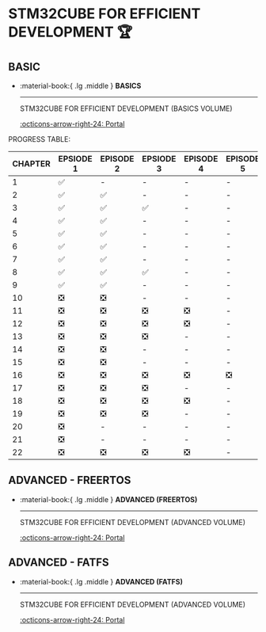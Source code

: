 # STM32CUBE FOR EFFICIENT DEVELOPMENT 🏆

## BASIC

<div class="grid cards" markdown>

-   :material-book:{ .lg .middle } __BASICS__

    ---

    STM32CUBE FOR EFFICIENT DEVELOPMENT (BASICS VOLUME)


    [:octicons-arrow-right-24: <a href="https://www.bilibili.com/video/BV1Df421X7oP/?spm_id_from=333.999.0.0&vd_source=5a427660f0337fedc22d4803661d493f" target="_blank"> Portal </a>](#)

</div>

PROGRESS TABLE:

| CHAPTER | EPSIODE 1 | EPISODE 2 | EPSIODE 3 | EPISODE 4 | EPISODE 5 | 
|---------|-----------|-----------|-----------|-----------|-----------|
| 1 | :white_check_mark: | - | - | - | - |
| 2 | :white_check_mark: | :white_check_mark:  | - | - | - | 
| 3 | :white_check_mark: | :white_check_mark: | :white_check_mark: | - | - |
| 4 | :white_check_mark: | :white_check_mark: | - | - | - |
| 5 | :white_check_mark: | :white_check_mark: | - | - | - |
| 6 | :white_check_mark: | :white_check_mark: | - | - | - |
| 7 | :white_check_mark: | :white_check_mark: | - | - | - |
| 8 | :white_check_mark: | :white_check_mark: | :white_check_mark: | - | - |
| 9 | :white_check_mark:| :white_check_mark: | - | - | - |
| 10 | :negative_squared_cross_mark: | :negative_squared_cross_mark: | - | - | - |
| 11 | :negative_squared_cross_mark: | :negative_squared_cross_mark: | :negative_squared_cross_mark: | :negative_squared_cross_mark: | - |
| 12 | :negative_squared_cross_mark: | :negative_squared_cross_mark: | :negative_squared_cross_mark: | :negative_squared_cross_mark: | - |
| 13 | :negative_squared_cross_mark: | :negative_squared_cross_mark: | :negative_squared_cross_mark: | - | - |
| 14 | :negative_squared_cross_mark: | :negative_squared_cross_mark: | - | - | - |
| 15 | :negative_squared_cross_mark: | :negative_squared_cross_mark: | - | - | - |
| 16 | :negative_squared_cross_mark: | :negative_squared_cross_mark: | :negative_squared_cross_mark: | :negative_squared_cross_mark: | :negative_squared_cross_mark: |
| 17 | :negative_squared_cross_mark: | :negative_squared_cross_mark: | :negative_squared_cross_mark: | - | - |
| 18 | :negative_squared_cross_mark: | :negative_squared_cross_mark: | :negative_squared_cross_mark: | :negative_squared_cross_mark: | - |
| 19 | :negative_squared_cross_mark: | :negative_squared_cross_mark: | :negative_squared_cross_mark: | - | - |
| 20 | :negative_squared_cross_mark: | - | - | - | - |
| 21 | :negative_squared_cross_mark: | - | - | - | - |
| 22 | :negative_squared_cross_mark: | :negative_squared_cross_mark: | :negative_squared_cross_mark: | :negative_squared_cross_mark: | - |

## ADVANCED - FREERTOS

<div class="grid cards" markdown>

-   :material-book:{ .lg .middle } __ADVANCED (FREERTOS)__

    ---

    STM32CUBE FOR EFFICIENT DEVELOPMENT (ADVANCED VOLUME)


    [:octicons-arrow-right-24: <a href="https://www.bilibili.com/video/BV1rM411D7Tg/?spm_id_from=333.999.0.0&vd_source=5a427660f0337fedc22d4803661d493f" target="_blank"> Portal </a>](#)

</div>

## ADVANCED - FATFS

<div class="grid cards" markdown>

-   :material-book:{ .lg .middle } __ADVANCED (FATFS)__

    ---

    STM32CUBE FOR EFFICIENT DEVELOPMENT (ADVANCED VOLUME)


    [:octicons-arrow-right-24: <a href="https://www.bilibili.com/video/BV1eK421h7Ds/?spm_id_from=333.999.0.0&vd_source=5a427660f0337fedc22d4803661d493f" target="_blank"> Portal </a>](#)

</div>

